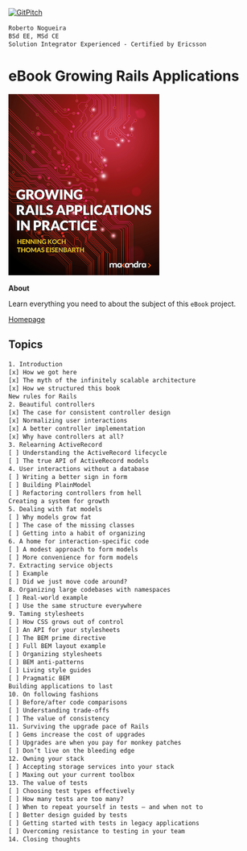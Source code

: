 [![GitPitch](https://gitpitch.com/assets/badge.svg)](https://gitpitch.com/enogrob/ebook-project/master)
```
Roberto Nogueira  
BSd EE, MSd CE
Solution Integrator Experienced - Certified by Ericsson
```
# eBook Growing Rails Applications

![ebook image](assets/ebook.png)

**About**

Learn everything you need to about the subject of this `eBook` project.

[Homepage](https://pragprog.com/book/d-kegrap/growing-rails-applications-in-practice)

## Topics
```
1. Introduction
[x] How we got here
[x] The myth of the infinitely scalable architecture
[x] How we structured this book
New rules for Rails
2. Beautiful controllers
[x] The case for consistent controller design
[x] Normalizing user interactions
[x] A better controller implementation
[x] Why have controllers at all?
3. Relearning ActiveRecord
[ ] Understanding the ActiveRecord lifecycle
[ ] The true API of ActiveRecord models
4. User interactions without a database
[ ] Writing a better sign in form
[ ] Building PlainModel
[ ] Refactoring controllers from hell
Creating a system for growth
5. Dealing with fat models
[ ] Why models grow fat
[ ] The case of the missing classes
[ ] Getting into a habit of organizing
6. A home for interaction-specific code
[ ] A modest approach to form models
[ ] More convenience for form models
7. Extracting service objects
[ ] Example
[ ] Did we just move code around?
8. Organizing large codebases with namespaces
[ ] Real-world example
[ ] Use the same structure everywhere
9. Taming stylesheets
[ ] How CSS grows out of control
[ ] An API for your stylesheets
[ ] The BEM prime directive
[ ] Full BEM layout example
[ ] Organizing stylesheets
[ ] BEM anti-patterns
[ ] Living style guides
[ ] Pragmatic BEM
Building applications to last
10. On following fashions
[ ] Before/after code comparisons
[ ] Understanding trade-offs
[ ] The value of consistency
11. Surviving the upgrade pace of Rails
[ ] Gems increase the cost of upgrades
[ ] Upgrades are when you pay for monkey patches
[ ] Don’t live on the bleeding edge
12. Owning your stack
[ ] Accepting storage services into your stack
[ ] Maxing out your current toolbox
13. The value of tests
[ ] Choosing test types effectively
[ ] How many tests are too many?
[ ] When to repeat yourself in tests – and when not to
[ ] Better design guided by tests
[ ] Getting started with tests in legacy applications
[ ] Overcoming resistance to testing in your team
14. Closing thoughts
```
